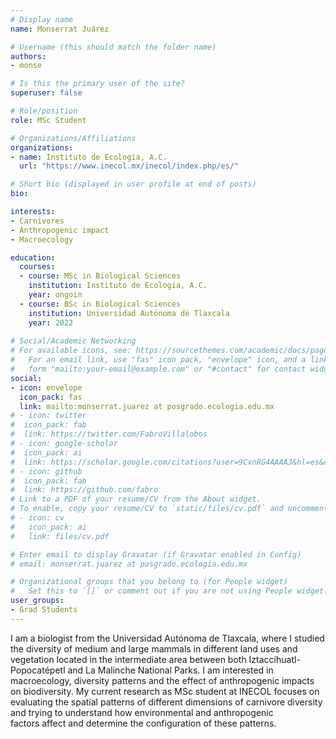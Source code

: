 ```yaml
---
# Display name
name: Monserrat Juárez

# Username (this should match the folder name)
authors:
- monse

# Is this the primary user of the site?
superuser: false

# Role/position
role: MSc Student

# Organizations/Affiliations
organizations:
- name: Instituto de Ecología, A.C. 
  url: "https://www.inecol.mx/inecol/index.php/es/"

# Short bio (displayed in user profile at end of posts)
bio: 

interests:
- Carnivores
- Anthropogenic impact
- Macroecology

education:
  courses:
  - course: MSc in Biological Sciences
    institution: Instituto de Ecología, A.C.
    year: ongoin
  - course: BSc in Biological Sciences	
    institution: Universidad Autónoma de Tlaxcala
    year: 2022
    
# Social/Academic Networking
# For available icons, see: https://sourcethemes.com/academic/docs/page-builder/#icons
#   For an email link, use "fas" icon pack, "envelope" icon, and a link in the
#   form "mailto:your-email@example.com" or "#contact" for contact widget.
social:
- icon: envelope
  icon_pack: fas
  link: mailto:monserrat.juarez at posgrado.ecologia.edu.mx
# - icon: twitter
#  icon_pack: fab
#  link: https://twitter.com/FabroVillalobos
# - icon: google-scholar
#  icon_pack: ai
#  link: https://scholar.google.com/citations?user=9CxnRG4AAAAJ&hl=es&oi=ao
# - icon: github
#  icon_pack: fab
#  link: https://github.com/fabro
# Link to a PDF of your resume/CV from the About widget.
# To enable, copy your resume/CV to `static/files/cv.pdf` and uncomment the lines below.
# - icon: cv
#   icon_pack: ai
#   link: files/cv.pdf

# Enter email to display Gravatar (if Gravatar enabled in Config)
# email: monserrat.juarez at posgrado.ecologia.edu.mx

# Organizational groups that you belong to (for People widget)
#   Set this to `[]` or comment out if you are not using People widget.
user_groups:
- Grad Students
---
```


I am a biologist from the Universidad Autónoma de Tlaxcala, where I studied the diversity of medium and large mammals in different land uses and vegetation located in the intermediate area between both Iztaccíhuatl-Popocatépetl and La Malinche National Parks. I am interested in macroecology, diversity patterns and the effect of anthropogenic impacts on biodiversity. My current research as MSc student at INECOL focuses on evaluating the spatial patterns of different dimensions of carnivore diversity and trying to understand how environmental and anthropogenic factors affect and determine the configuration of these patterns.
